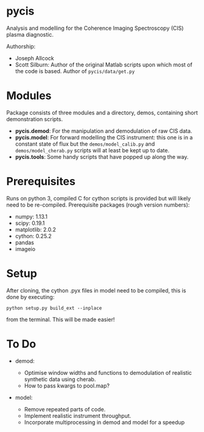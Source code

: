 # pycis

Analysis and modelling for the Coherence Imaging Spectroscopy (CIS) plasma diagnostic. 

Authorship:

- Joseph Allcock
- Scott Silburn: Author of the original Matlab scripts upon which most of the code is based. Author of ```pycis/data/get.py```  

# Modules

Package consists of three modules and a directory, demos, containing short demonstration scripts.

- **pycis.demod**: For the manipulation and demodulation of raw CIS data.
- **pycis.model**: For forward modelling the CIS instrument: this one is in a constant state of flux but the ```demos/model_calib.py``` and ```demos/model_cherab.py``` scripts will at least be kept up to date.
- **pycis.tools**: Some handy scripts that have popped up along the way.

# Prerequisites

Runs on python 3, compiled C for cython scripts is provided but will likely need to be re-compiled. Prerequisite packages (rough version numbers):

- numpy: 1.13.1
- scipy: 0.19.1
- matplotlib: 2.0.2
- cython: 0.25.2
- pandas
- imageio

# Setup

After cloning, the cython .pyx files in model need to be compiled, this is done by executing: 

```
python setup.py build_ext --inplace
```

from the terminal. This will be made easier!

# To Do

- demod:
  - Optimise window widths and functions to demodulation of realistic synthetic data using cherab.
  - How to pass kwargs to pool.map?

- model:
  - Remove repeated parts of code.
  - Implement realistic instrument throughput.
  - Incorporate multiprocessing in demod and model for a speedup






